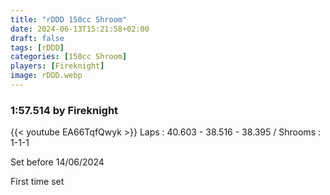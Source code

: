 ```yaml
---
title: "rDDD 150cc Shroom"
date: 2024-06-13T15:21:58+02:00
draft: false
tags: [rDDD]
categories: [150cc Shroom]
players: [Fireknight]
image: rDDD.webp
---
```

### 1:57.514 by Fireknight

{{< youtube EA66TqfQwyk >}}
Laps : 40.603 - 38.516 - 38.395 /
Shrooms : 1-1-1

Set before 14/06/2024

First time set